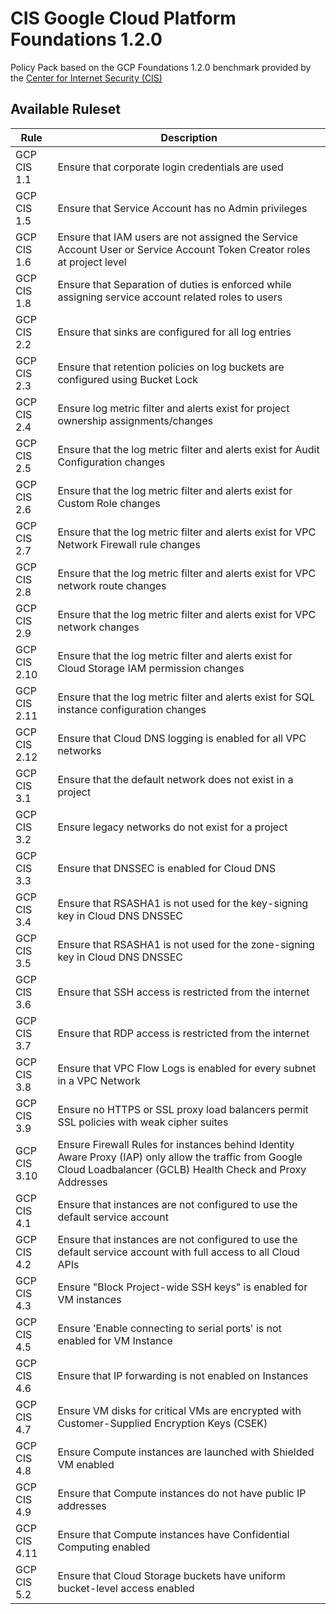 # CIS Google Cloud Platform Foundations 1.2.0

Policy Pack based on the GCP Foundations 1.2.0 benchmark provided by the [Center for Internet Security (CIS)](https://www.cisecurity.org/benchmark/google_cloud_computing_platform/)

## Available Ruleset

| Rule         | Description                                                                                                                                                         |
| ------------ | ------------------------------------------------------------------------------------------------------------------------------------------------------------------- |
| GCP CIS 1.1  | Ensure that corporate login credentials are used                                                                                                                   |
| GCP CIS 1.5  | Ensure that Service Account has no Admin privileges                                                                                                             |
| GCP CIS 1.6  | Ensure that IAM users are not assigned the Service Account User or Service Account Token Creator roles at project level                                                                                                                  |
| GCP CIS 1.8  | Ensure that Separation of duties is enforced while assigning service account related roles to users                                                                                                                  |
| GCP CIS 2.2  | Ensure that sinks are configured for all log entries                                                                                                                |
| GCP CIS 2.3  | Ensure that retention policies on log buckets are configured using Bucket Lock                                                                                      |
| GCP CIS 2.4  | Ensure log metric filter and alerts exist for project ownership assignments/changes                                                                                 |
| GCP CIS 2.5  | Ensure that the log metric filter and alerts exist for Audit Configuration changes                                                                                  |
| GCP CIS 2.6  | Ensure that the log metric filter and alerts exist for Custom Role changes                                                                                          |
| GCP CIS 2.7  | Ensure that the log metric filter and alerts exist for VPC Network Firewall rule changes                                                                            |
| GCP CIS 2.8  | Ensure that the log metric filter and alerts exist for VPC network route changes                                                                                    |
| GCP CIS 2.9  | Ensure that the log metric filter and alerts exist for VPC network changes                                                                                          |
| GCP CIS 2.10 | Ensure that the log metric filter and alerts exist for Cloud Storage IAM permission changes                                                                         |
| GCP CIS 2.11 | Ensure that the log metric filter and alerts exist for SQL instance configuration changes                                                                           |
| GCP CIS 2.12 | Ensure that Cloud DNS logging is enabled for all VPC networks                                                                                                       |
| GCP CIS 3.1  | Ensure that the default network does not exist in a project                                                                                                         |
| GCP CIS 3.2  | Ensure legacy networks do not exist for a project                                                                                                                   |
| GCP CIS 3.3  | Ensure that DNSSEC is enabled for Cloud DNS                                                                                                                         |
| GCP CIS 3.4  | Ensure that RSASHA1 is not used for the key-signing key in Cloud DNS DNSSEC                                                                                         |
| GCP CIS 3.5  | Ensure that RSASHA1 is not used for the zone-signing key in Cloud DNS DNSSEC                                                                                        |
| GCP CIS 3.6  | Ensure that SSH access is restricted from the internet                                                                                                              |
| GCP CIS 3.7  | Ensure that RDP access is restricted from the internet                                                                                                              |
| GCP CIS 3.8  | Ensure that VPC Flow Logs is enabled for every subnet in a VPC Network                                                                                              |
| GCP CIS 3.9  | Ensure no HTTPS or SSL proxy load balancers permit SSL policies with weak cipher suites                                                                             |
| GCP CIS 3.10 | Ensure Firewall Rules for instances behind Identity Aware Proxy (IAP) only allow the traffic from Google Cloud Loadbalancer (GCLB) Health Check and Proxy Addresses |
| GCP CIS 4.1  | Ensure that instances are not configured to use the default service account                                                                                         |
| GCP CIS 4.2  | Ensure that instances are not configured to use the default service account with full access to all Cloud APIs                                                      |
| GCP CIS 4.3  | Ensure "Block Project-wide SSH keys" is enabled for VM instances                                                                                                    |
| GCP CIS 4.5  | Ensure 'Enable connecting to serial ports' is not enabled for VM Instance                                                                                           |
| GCP CIS 4.6  | Ensure that IP forwarding is not enabled on Instances                                                                                                               |
| GCP CIS 4.7  | Ensure VM disks for critical VMs are encrypted with Customer-Supplied Encryption Keys (CSEK)                                                                        |
| GCP CIS 4.8  | Ensure Compute instances are launched with Shielded VM enabled                                                                                                      |
| GCP CIS 4.9  | Ensure that Compute instances do not have public IP addresses                                                                                                       |
| GCP CIS 4.11 | Ensure that Compute instances have Confidential Computing enabled                                                                                                   |
| GCP CIS 5.2  | Ensure that Cloud Storage buckets have uniform bucket-level access enabled                                                                                          |
